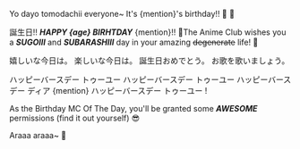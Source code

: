 Yo dayo tomodachii everyone~ It's {mention}'s birthday!! 🥳 🎉

誕生日!! **_HAPPY {age} BIRHTDAY_** {mention}!! 🎂The Anime Club wishes you a **_SUGOIII_** and **_SUBARASHIII_** day in your amazing ~~degenerate~~ life! 🥰

嬉しいな今日は。
楽しいな今日は。
誕生日おめでとう。
お歌を歌いましょう。

ハッピーバースデー トゥーユー
ハッピーバースデー トゥーユー
ハッピーバースデー ディア {mention}
ハッピーバースデー トゥーユー !

As the Birthday MC Of The Day, you'll be granted some **_AWESOME_** permissions (find it out yourself) 😎

Araaa araaa~ 💜
